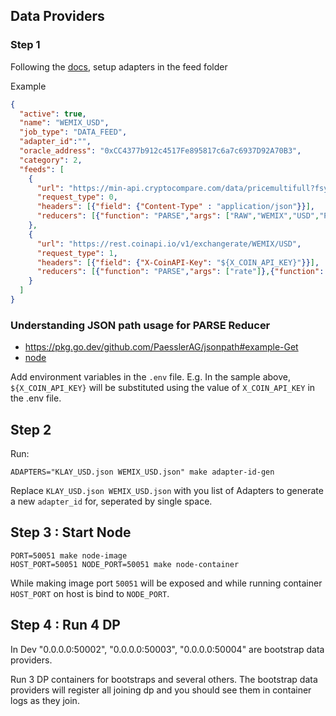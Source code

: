 ## Data Providers

### Step 1

Following the [docs](https://klayoracle.gitbook.io/v1.0.0/), setup adapters in the feed folder

Example 

```json
{
  "active": true,
  "name": "WEMIX_USD",
  "job_type": "DATA_FEED",
  "adapter_id":"",
  "oracle_address": "0xCC4377b912c4517Fe895817c6a7c6937D92A70B3",
  "category": 2,
  "feeds": [
    {
      "url": "https://min-api.cryptocompare.com/data/pricemultifull?fsyms=WEMIX&tsyms=USD",
      "request_type": 0,
      "headers": [{"field": {"Content-Type" : "application/json"}}],
      "reducers": [{"function": "PARSE","args": ["RAW","WEMIX","USD","PRICE"]},{"function": "MUL","args": ["1000000000"]}]
    },
    {
      "url": "https://rest.coinapi.io/v1/exchangerate/WEMIX/USD",
      "request_type": 1,
      "headers": [{"field": {"X-CoinAPI-Key": "${X_COIN_API_KEY}"}}],
      "reducers": [{"function": "PARSE","args": ["rate"]},{"function": "MUL","args": ["1000000000"]}]
    }
  ]
}
```

### Understanding JSON path usage for PARSE Reducer

- https://pkg.go.dev/github.com/PaesslerAG/jsonpath#example-Get
- [node](../node/reducer/reducer_test.go)

Add environment variables in the `.env` file. 
E.g. In the sample above, `${X_COIN_API_KEY}` will be substituted using the value of `X_COIN_API_KEY` in the .env file.


## Step 2

Run:

```shell
ADAPTERS="KLAY_USD.json WEMIX_USD.json" make adapter-id-gen
```

Replace `KLAY_USD.json WEMIX_USD.json` with you list of Adapters to generate a new `adapter_id` for, seperated by single space.

## Step 3 : Start Node

```shell
PORT=50051 make node-image
HOST_PORT=50051 NODE_PORT=50051 make node-container
```

While making image port `50051` will be exposed and while running container `HOST_PORT` on host is bind to `NODE_PORT`.

## Step 4 : Run 4 DP

In Dev "0.0.0.0:50002", "0.0.0.0:50003", "0.0.0.0:50004" are bootstrap data providers.

Run 3 DP containers for bootstraps and several others. The bootstrap data providers will register all joining dp and you should see them in container logs as they join.


